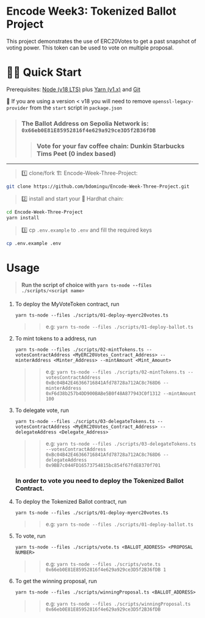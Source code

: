 # Encode Week3: Tokenized Ballot Project

This project demonstrates the use of ERC20Votes to get a past snapshot of voting power. This token can be used to vote on multiple proposal.

# 🏄‍♂️ Quick Start

Prerequisites: [Node (v18 LTS)](https://nodejs.org/en/download/) plus [Yarn (v1.x)](https://classic.yarnpkg.com/en/docs/install/) and [Git](https://git-scm.com/downloads)

🚨 If you are using a version < v18 you will need to remove `openssl-legacy-provider` from the `start` script in `package.json`

> ### The Ballot Address on Sepolia Network is: `0x66eb0E81E85952816f4e629a929ce3D5f2B36fDB`
>
> > ### Vote for your fav coffee chain: Dunkin Starbucks Tims Peet (0 index based)

---

> 1️⃣ clone/fork 🏗
> Encode-Week-Three-Project:

```bash
git clone https://github.com/bdomingu/Encode-Week-Three-Project.git
```

> 2️⃣ install and start your 👷‍ Hardhat chain:

```bash
cd Encode-Week-Three-Project
yarn install
```

> 3️⃣ cp `.env.example` to `.env` and fill the required keys

```bash
cp .env.example .env
```

# Usage

> #### Run the script of choice with `yarn ts-node --files ./scripts/<script name>`

1. To deploy the MyVoteToken contract, run
   ```
   yarn ts-node --files ./scripts/01-deploy-myerc20votes.ts
   ```
   > > e.g: `yarn ts-node --files ./scripts/01-deploy-ballot.ts`
2. To mint tokens to a address, run

   ```
   yarn ts-node --files ./scripts/02-mintTokens.ts --votesContractAddress <MyERC20Votes_Contract_Address> --minterAddress <Minter_Address> --mintAmount <Mint_Amount>
   ```

   > > e.g: `yarn ts-node --files ./scripts/02-mintTokens.ts --votesContractAddress 0xBc04B42E46366716841Afd78728a712AC8c768D6 --minterAddress 0xF6d38b257b4DD900BABe5B0f48A877943C0f1312 --mintAmount 100`

3. To delegate vote, run

   ```
   yarn ts-node --files ./scripts/03-delegateTokens.ts --votesContractAddress <MyERC20Votes_Contract_Address> --delegateAddress <Delegate_Address>
   ```

   > > e.g: `yarn ts-node --files ./scripts/03-delegateTokens.ts --votesContractAddress 0xBc04B42E46366716841Afd78728a712AC8c768D6 --delegateAddress 0x9BB7c044FD16573754815bc854f67fdE8370f701`

   ### In order to vote you need to deploy the Tokenized Ballot Contract.

4. To deploy the Tokenized Ballot contract, run
   ```
   yarn ts-node --files ./scripts/01-deploy-myerc20votes.ts
   ```
   > > e.g: `yarn ts-node --files ./scripts/01-deploy-ballot.ts`
5. To vote, run
   ```
   yarn ts-node --files ./scripts/vote.ts <BALLOT_ADDRESS> <PROPOSAL NUMBER>
   ```
   > > e.g: `yarn ts-node --files ./scripts/vote.ts 0x66eb0E81E85952816f4e629a929ce3D5f2B36fDB 1`
6. To get the winning proposal, run
   ```
   yarn ts-node --files ./scripts/winningProposal.ts <BALLOT_ADDRESS>
   ```
   > > e.g: `yarn ts-node --files ./scripts/winningProposal.ts 0x66eb0E81E85952816f4e629a929ce3D5f2B36fDB`
